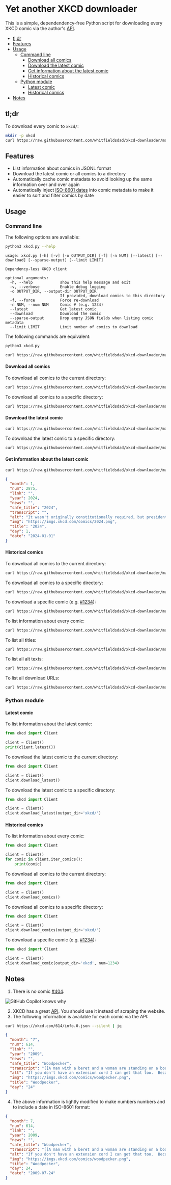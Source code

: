 # Yet another XKCD downloader

This is a simple, dependendency-free Python script for downloading every XKCD comic via the author's [API](https://xkcd.com/json.html).

- [tl;dr](#tldr)
- [Features](#features)
- [Usage](#usage)
  - [Command line](#command-line)
    - [Download all comics](#download-all-comics)
    - [Download the latest comic](#download-the-latest-comic)
    - [Get information about the latest comic](#get-information-about-the-latest-comic)
    - [Historical comics](#historical-comics)
  - [Python module](#python-module)
    - [Latest comic](#latest-comic)
    - [Historical comics](#historical-comics-1)
- [Notes](#notes)

## tl;dr

To download every comic to `xkcd/`:

```bash
mkdir -p xkcd
curl https://raw.githubusercontent.com/whitfieldsdad/xkcd-downloader/main/xkcd.py -s | python3 - -o xkcd/
```

## Features

- List information about comics in JSONL format
- Download the latest comic or all comics to a directory
- Automatically cache comic metadata to avoid looking up the same information over and over again
- Automatically inject [ISO-8601 dates](https://xkcd.com/1179/) into comic metadata to make it easier to sort and filter comics by date

## Usage

### Command line

The following options are available:

```bash
python3 xkcd.py --help
```

```text
usage: xkcd.py [-h] [-v] [-o OUTPUT_DIR] [-f] [-n NUM] [--latest] [--download] [--sparse-output] [--limit LIMIT]

Dependency-less XKCD client

optional arguments:
  -h, --help            show this help message and exit
  -v, --verbose         Enable debug logging
  -o OUTPUT_DIR, --output-dir OUTPUT_DIR
                        If provided, download comics to this directory
  -f, --force           Force re-download
  -n NUM, --num NUM     Comic # (e.g. 1234)
  --latest              Get latest comic
  --download            Download the comic
  --sparse-output       Drop empty JSON fields when listing comic metadata
  --limit LIMIT         Limit number of comics to download
```

The following commands are equivalent:

```bash
python3 xkcd.py
```

```bash
curl https://raw.githubusercontent.com/whitfieldsdad/xkcd-downloader/main/xkcd.py -s | python3 -
```

#### Download all comics

To download all comics to the current directory:

```bash
curl https://raw.githubusercontent.com/whitfieldsdad/xkcd-downloader/main/xkcd.py -s | python3 - --download
```

To download all comics to a specific directory:

```bash
curl https://raw.githubusercontent.com/whitfieldsdad/xkcd-downloader/main/xkcd.py -s | python3 - -o xkcd/
```

#### Download the latest comic

```bash
curl https://raw.githubusercontent.com/whitfieldsdad/xkcd-downloader/main/xkcd.py -s | python3 - --latest --download
```

To download the latest comic to a specific directory:

```bash
curl https://raw.githubusercontent.com/whitfieldsdad/xkcd-downloader/main/xkcd.py -s | python3 - --latest -o xkcd/
```

#### Get information about the latest comic

```bash
curl https://raw.githubusercontent.com/whitfieldsdad/xkcd-downloader/main/xkcd.py -s | python3 - --latest | jq
```

```json
{
  "month": 1,
  "num": 2875,
  "link": "",
  "year": 2024,
  "news": "",
  "safe_title": "2024",
  "transcript": "",
  "alt": "It wasn't originally constitutionally required, but presidents who served two terms have traditionally followed George Washington's example and gotten false teeth.",
  "img": "https://imgs.xkcd.com/comics/2024.png",
  "title": "2024",
  "day": 1,
  "date": "2024-01-01"
}
```

#### Historical comics

To download all comics to the current directory:

```bash
curl https://raw.githubusercontent.com/whitfieldsdad/xkcd-downloader/main/xkcd.py -s | python3 - --download
```

To download all comics to a specific directory:

```bash
curl https://raw.githubusercontent.com/whitfieldsdad/xkcd-downloader/main/xkcd.py -s | python3 - -o xkcd/
```

To download a specific comic (e.g. [#1234](https://xkcd.com/1234/)):

```bash
curl https://raw.githubusercontent.com/whitfieldsdad/xkcd-downloader/main/xkcd.py -s | python3 - -n 1234 -o .
```

To list information about every comic:

```bash
curl https://raw.githubusercontent.com/whitfieldsdad/xkcd-downloader/main/xkcd.py -s | python3 -
```

To list all titles:

```bash
curl https://raw.githubusercontent.com/whitfieldsdad/xkcd-downloader/main/xkcd.py -s | python3 - | jq -r '.title' | sort | uniq
```

To list all alt texts:

```bash
curl https://raw.githubusercontent.com/whitfieldsdad/xkcd-downloader/main/xkcd.py -s | python3 - | jq -r '.alt' | sort | uniq
```

To list all download URLs:

```bash
curl https://raw.githubusercontent.com/whitfieldsdad/xkcd-downloader/main/xkcd.py -s | python3 - | jq -r '.img' | sort | uniq
```

### Python module

#### Latest comic

To list information about the latest comic:

```python
from xkcd import Client

client = Client()
print(client.latest())
```

To download the latest comic to the current directory:

```python
from xkcd import Client

client = Client()
client.download_latest()
```

To download the latest comic to a specific directory:

```python
from xkcd import Client

client = Client()
client.download_latest(output_dir='xkcd/')
```

#### Historical comics

To list information about every comic:

```python
from xkcd import Client

client = Client()
for comic in client.iter_comics():
    print(comic)
```

To download all comics to the current directory:

```python
from xkcd import Client

client = Client()
client.download_comics()

```

To download all comics to a specific directory:

```python
from xkcd import Client

client = Client()
client.download_comics(output_dir='xkcd/')
```

To download a specific comic (e.g. [#1234](https://xkcd.com/1234/)):

```python
from xkcd import Client

client = Client()
client.download_comic(output_dir='xkcd', num=1234)
```

## Notes

1. There is no comic [#404](https://xkcd.com/404/).

![GitHub Copilot knows why](docs/images/404.png)

2. XKCD has a great [API](https://xkcd.com/json.html). You should use it instead of scraping the website.
3. The following information is available for each comic via the API:

```bash
curl https://xkcd.com/614/info.0.json --silent | jq 
```

```json
{
  "month": "7",
  "num": 614,
  "link": "",
  "year": "2009",
  "news": "",
  "safe_title": "Woodpecker",
  "transcript": "[[A man with a beret and a woman are standing on a boardwalk, leaning on a handrail.]]\nMan: A woodpecker!\n<<Pop pop pop>>\nWoman: Yup.\n\n[[The woodpecker is banging its head against a tree.]]\nWoman: He hatched about this time last year.\n<<Pop pop pop pop>>\n\n[[The woman walks away.  The man is still standing at the handrail.]]\n\nMan: ... woodpecker?\nMan: It's your birthday!\n\nMan: Did you know?\n\nMan: Did... did nobody tell you?\n\n[[The man stands, looking.]]\n\n[[The man walks away.]]\n\n[[There is a tree.]]\n\n[[The man approaches the tree with a present in a box, tied up with ribbon.]]\n\n[[The man sets the present down at the base of the tree and looks up.]]\n\n[[The man walks away.]]\n\n[[The present is sitting at the bottom of the tree.]]\n\n[[The woodpecker looks down at the present.]]\n\n[[The woodpecker sits on the present.]]\n\n[[The woodpecker pulls on the ribbon tying the present closed.]]\n\n((full width panel))\n[[The woodpecker is flying, with an electric drill dangling from its feet, held by the cord.]]\n\n{{Title text: If you don't have an extension cord I can get that too.  Because we're friends!  Right?}}",
  "alt": "If you don't have an extension cord I can get that too.  Because we're friends!  Right?",
  "img": "https://imgs.xkcd.com/comics/woodpecker.png",
  "title": "Woodpecker",
  "day": "24"
}
```

4. The above information is lightly modified to make numbers numbers and to include a date in ISO-8601 format:

```json
{
  "month": 7,
  "num": 614,
  "link": "",
  "year": 2009,
  "news": "",
  "safe_title": "Woodpecker",
  "transcript": "[[A man with a beret and a woman are standing on a boardwalk, leaning on a handrail.]]\nMan: A woodpecker!\n<<Pop pop pop>>\nWoman: Yup.\n\n[[The woodpecker is banging its head against a tree.]]\nWoman: He hatched about this time last year.\n<<Pop pop pop pop>>\n\n[[The woman walks away.  The man is still standing at the handrail.]]\n\nMan: ... woodpecker?\nMan: It's your birthday!\n\nMan: Did you know?\n\nMan: Did... did nobody tell you?\n\n[[The man stands, looking.]]\n\n[[The man walks away.]]\n\n[[There is a tree.]]\n\n[[The man approaches the tree with a present in a box, tied up with ribbon.]]\n\n[[The man sets the present down at the base of the tree and looks up.]]\n\n[[The man walks away.]]\n\n[[The present is sitting at the bottom of the tree.]]\n\n[[The woodpecker looks down at the present.]]\n\n[[The woodpecker sits on the present.]]\n\n[[The woodpecker pulls on the ribbon tying the present closed.]]\n\n((full width panel))\n[[The woodpecker is flying, with an electric drill dangling from its feet, held by the cord.]]\n\n{{Title text: If you don't have an extension cord I can get that too.  Because we're friends!  Right?}}",
  "alt": "If you don't have an extension cord I can get that too.  Because we're friends!  Right?",
  "img": "https://imgs.xkcd.com/comics/woodpecker.png",
  "title": "Woodpecker",
  "day": 24,
  "date": "2009-07-24"
}
```